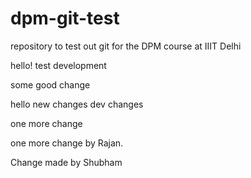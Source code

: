 # dpm-git-test
repository to test out git for the DPM course at IIIT Delhi

hello! test development


some good change





hello new changes
dev changes


one more change

one more change by Rajan.

Change made by Shubham
